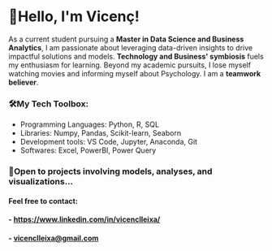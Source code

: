 # 👋Hello, I'm Vicenç!

As a current student pursuing a **Master in Data Science and Business Analytics**, I am passionate about leveraging data-driven insights to drive impactful solutions and models. **Technology and Business' symbiosis** fuels my enthusiasm for learning. Beyond my academic pursuits, I lose myself watching movies and informing myself about Psychology. I am a **teamwork believer**.

### 🛠️My Tech Toolbox: 
- Programming Languages: Python, R, SQL
- Libraries: Numpy, Pandas, Scikit-learn, Seaborn
- Development tools: VS Code, Jupyter, Anaconda, Git
- Softwares: Excel, PowerBI, Power Query
  
### 🫡Open to projects involving models, analyses, and visualizations...
#### Feel free to contact:
#### - https://www.linkedin.com/in/vicenclleixa/
#### - vicenclleixa@gmail.com



<!---
vicenclleixa/vicenclleixa is a ✨ special ✨ repository because its `README.md` (this file) appears on your GitHub profile.
You can click the Preview link to take a look at your changes.
--->
